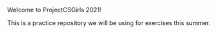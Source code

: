 Welcome to ProjectCSGirls 2021!

This is a practice repository we will be using for exercises this summer.

